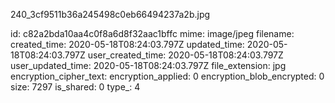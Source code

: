 240_3cf9511b36a245498c0eb66494237a2b.jpg

id: c82a2bda10aa4c0f8a6d8f32aac1bffc
mime: image/jpeg
filename: 
created_time: 2020-05-18T08:24:03.797Z
updated_time: 2020-05-18T08:24:03.797Z
user_created_time: 2020-05-18T08:24:03.797Z
user_updated_time: 2020-05-18T08:24:03.797Z
file_extension: jpg
encryption_cipher_text: 
encryption_applied: 0
encryption_blob_encrypted: 0
size: 7297
is_shared: 0
type_: 4